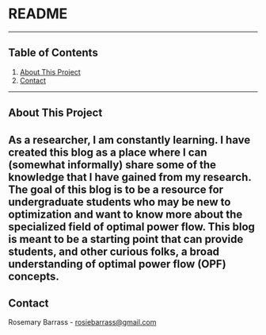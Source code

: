 # README
---
## Table of Contents
1. [About This Project](#about)
2. [Contact](#contact)
---
## About This Project <a name="about"></a>

As a researcher, I am constantly learning. 
I have created this blog as a place where I can (somewhat informally) share some of the knowledge that I have gained from my research.
The goal of this blog is to be a resource for undergraduate students who may be new to optimization and want to know more about the specialized field of optimal power flow.
This blog is meant to be a starting point that can provide students, and other curious folks, a broad understanding of optimal power flow (OPF) concepts.
---
## Contact <a name="contact"></a>

Rosemary Barrass - rosiebarrass@gmail.com